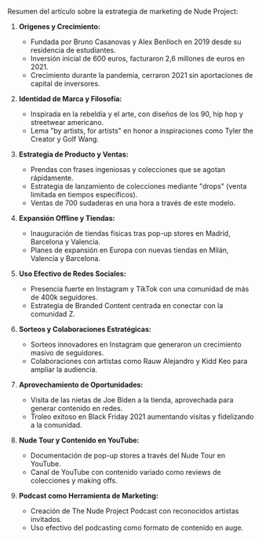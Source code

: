 Resumen del artículo sobre la estrategia de marketing de Nude Project:

1. **Orígenes y Crecimiento:**
    
    - Fundada por Bruno Casanovas y Alex Benlloch en 2019 desde su residencia de estudiantes.
    - Inversión inicial de 600 euros, facturaron 2,6 millones de euros en 2021.
    - Crecimiento durante la pandemia, cerraron 2021 sin aportaciones de capital de inversores.
2. **Identidad de Marca y Filosofía:**
    
    - Inspirada en la rebeldía y el arte, con diseños de los 90, hip hop y streetwear americano.
    - Lema "by artists, for artists" en honor a inspiraciones como Tyler the Creator y Golf Wang.
3. **Estrategia de Producto y Ventas:**
    
    - Prendas con frases ingeniosas y colecciones que se agotan rápidamente.
    - Estrategia de lanzamiento de colecciones mediante "drops" (venta limitada en tiempos específicos).
    - Ventas de 700 sudaderas en una hora a través de este modelo.
4. **Expansión Offline y Tiendas:**
    
    - Inauguración de tiendas físicas tras pop-up stores en Madrid, Barcelona y Valencia.
    - Planes de expansión en Europa con nuevas tiendas en Milán, Valencia y Barcelona.
5. **Uso Efectivo de Redes Sociales:**
    
    - Presencia fuerte en Instagram y TikTok con una comunidad de más de 400k seguidores.
    - Estrategia de Branded Content centrada en conectar con la comunidad Z.
6. **Sorteos y Colaboraciones Estratégicas:**
    
    - Sorteos innovadores en Instagram que generaron un crecimiento masivo de seguidores.
    - Colaboraciones con artistas como Rauw Alejandro y Kidd Keo para ampliar la audiencia.
7. **Aprovechamiento de Oportunidades:**
    
    - Visita de las nietas de Joe Biden a la tienda, aprovechada para generar contenido en redes.
    - Troleo exitoso en Black Friday 2021 aumentando visitas y fidelizando a la comunidad.
8. **Nude Tour y Contenido en YouTube:**
    
    - Documentación de pop-up stores a través del Nude Tour en YouTube.
    - Canal de YouTube con contenido variado como reviews de colecciones y making offs.
9. **Podcast como Herramienta de Marketing:**
    
    - Creación de The Nude Project Podcast con reconocidos artistas invitados.
    - Uso efectivo del podcasting como formato de contenido en auge.